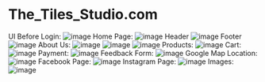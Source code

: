 # The_Tiles_Studio.com
UI Before Login:
![image](https://github.com/rutujadpawar/Tiles-Studio/assets/122771999/d821dc87-2d3b-4265-a548-003262625b60)
Home Page: ![image](https://github.com/rutujadpawar/Tiles-Studio/assets/122771999/b803ba88-9a9d-4350-991a-d00cb2f7c8c9)
Header ![image](https://github.com/rutujadpawar/Tiles-Studio/assets/122771999/8031bcff-77e6-4ca4-abb9-f63c1444086d)
Footer ![image](https://github.com/rutujadpawar/Tiles-Studio/assets/122771999/7456aa78-dd89-4942-b941-70e7c866117d)
About Us: ![image](https://github.com/rutujadpawar/Tiles-Studio/assets/122771999/5151b40b-7a30-424b-a20f-00180607b912)
 ![image](https://github.com/rutujadpawar/Tiles-Studio/assets/122771999/6d5ffdfb-74f7-4565-bb56-c15175e48b58)
![image](https://github.com/rutujadpawar/Tiles-Studio/assets/122771999/f54c6f89-0639-4d94-aa79-89e2e57794c1)
Products: ![image](https://github.com/rutujadpawar/Tiles-Studio/assets/122771999/77c7c657-5cfa-42ba-b3d6-4ab5eefe8941)
Cart: ![image](https://github.com/rutujadpawar/Tiles-Studio/assets/122771999/7c02e50b-bf7e-4d27-acd5-ff33f2ba379e)
Payment: ![image](https://github.com/rutujadpawar/Tiles-Studio/assets/122771999/ad62aca3-4754-4cdb-8842-c3f04c204074)
Feedback Form: ![image](https://github.com/rutujadpawar/Tiles-Studio/assets/122771999/b1190ee0-6e13-40d1-ae98-47f80fba72f1)
Google Map Location: ![image](https://github.com/rutujadpawar/Tiles-Studio/assets/122771999/3887761a-e8e8-4645-afa2-f0a721c7cf58)
Facebook Page: ![image](https://github.com/rutujadpawar/Tiles-Studio/assets/122771999/5737e937-234a-458f-a81b-324e8ecb83ac)
Instagram Page: ![image](https://github.com/rutujadpawar/Tiles-Studio/assets/122771999/e5184128-2182-409c-8e31-86aead5ec83a)
Images: ![image](https://github.com/rutujadpawar/Tiles-Studio/assets/122771999/c6e87bfc-ca34-4d51-b3ef-0e667e038366)



